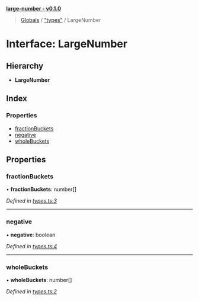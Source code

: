 **[large-number - v0.1.0](../README.md)**

> [Globals](../globals.md) / ["types"](../modules/_types_.md) / LargeNumber

# Interface: LargeNumber

## Hierarchy

* **LargeNumber**

## Index

### Properties

* [fractionBuckets](_types_.largenumber.md#fractionbuckets)
* [negative](_types_.largenumber.md#negative)
* [wholeBuckets](_types_.largenumber.md#wholebuckets)

## Properties

### fractionBuckets

•  **fractionBuckets**: number[]

*Defined in [types.ts:3](https://github.com/zimmed/large-number/blob/a666e8f/src/types.ts#L3)*

___

### negative

•  **negative**: boolean

*Defined in [types.ts:4](https://github.com/zimmed/large-number/blob/a666e8f/src/types.ts#L4)*

___

### wholeBuckets

•  **wholeBuckets**: number[]

*Defined in [types.ts:2](https://github.com/zimmed/large-number/blob/a666e8f/src/types.ts#L2)*
